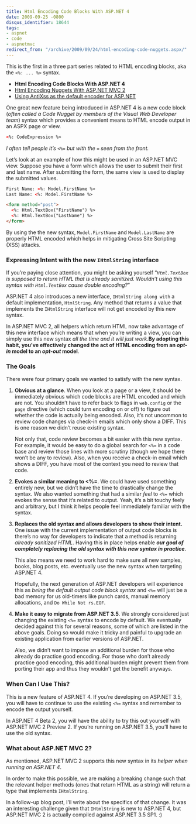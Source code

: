 ```yaml
---
title: Html Encoding Code Blocks With ASP.NET 4
date: 2009-09-25 -0800
disqus_identifier: 18644
tags:
- aspnet
- code
- aspnetmvc
redirect_from: "/archive/2009/09/24/html-encoding-code-nuggets.aspx/"
---
```


This is the first in a three part series related to HTML encoding
blocks, aka the `<%: ... %>` syntax.

-   **Html Encoding Code Blocks With ASP.NET 4**
-   [Html Encoding Nuggets With ASP.NET MVC
    2](https://haacked.com/archive/2009/11/03/html-encoding-nuggets-aspnetmvc2.aspx "Html Encoding Nuggets with ASP.NET MVC 2")
-   [Using AntiXss as the default encoder for
    ASP.NET](https://haacked.com/archive/2010/04/06/using-antixss-as-the-default-encoder-for-asp-net.aspx "Using AntiXSS")

One great new feature being introduced in ASP.NET 4 is a new code block
(*often called a Code Nugget by members of the Visual Web Developer
team*) syntax which provides a convenient means to HTML encode output in
an ASPX page or view.

```html
<%: CodeExpression %>
```

*I often tell people it’s `<%=` but with the `=` seen from the front.*

Let’s look at an example of how this might be used in an ASP.NET MVC
view. Suppose you have a form which allows the user to submit their
first and last name. After submitting the form, the same view is used to
display the submitted values.

```html
First Name: <%: Model.FirstName %>
Last Name: <%: Model.FirstName %>

<form method="post">
  <%: Html.TextBox("FirstName") %>
  <%: Html.TextBox("LastName") %>
</form>
```

By using the the new syntax, `Model.FirstName` and `Model.LastName` are
properly HTML encoded which helps in mitigating Cross Site Scripting
(XSS) attacks.

### Expressing Intent with the new `IHtmlString` interface

If you’re paying close attention, you might be asking yourself
“*`Html.TextBox` is supposed to return HTML that is already sanitized.
Wouldn’t using this syntax with `Html.TextBox` cause double encoding?*”

ASP.NET 4 also introduces a new interface, `IHtmlString along with` a
default implementation, `HtmlString`. Any method that returns a value
that implements the `IHtmlString` interface will not get encoded by this
new syntax.

In ASP.NET MVC 2, all helpers which return HTML now take advantage of
this new interface which means that when you’re writing a view, you can
simply use this new syntax *all the time and it will just work*.**By
adopting this habit, you’ve effectively changed the act of HTML encoding
from an *opt-in* model to an *opt-out* model**.

### The Goals

There were four primary goals we wanted to satisfy with the new syntax.

1.  **Obvious at a glance**. When you look at a page or a view, it
    should be immediately obvious which code blocks are HTML encoded and
    which are not. You shouldn’t have to refer back to flags in
    `web.config` or the `page` directive (which could turn encoding on
    or off) to figure out whether the code is actually being encoded.
    Also, it’s not uncommon to review code changes via check-in emails
    which only show a DIFF. This is one reason we didn’t reuse existing
    syntax.

    Not only that, code review becomes a bit easier with this new
    syntax. For example, it would be easy to do a global search for
    `<%=` in a code base and review those lines with more scrutiny
    (though we hope there won’t be any to review). Also, when you
    receive a check-in email which shows a DIFF, you have most of the
    context you need to review that code.

2.  **Evokes a similar meaning to \<%=**. We could have used something
    entirely new, but we didn’t have the time to drastically change the
    syntax. We also wanted something that had a similar *feel* to `<%=`
    which evokes the sense that it’s related to output. Yeah, it’s a bit
    touchy feely and arbitrary, but I think it helps people feel
    immediately familiar with the syntax.

3.  **Replaces the old syntax and allows developers to show their
    intent.** One issue with the current implementation of output code
    blocks is there’s no way for developers to indicate that a method is
    returning *already sanitized HTML*. Having this in place helps
    enable ***our goal of completely replacing the old syntax with this
    new syntax in practice***.

    This also means we need to work hard to make sure all new samples,
    books, blog posts, etc. eventually use the new syntax when targeting
    ASP.NET 4.

    Hopefully, the next generation of ASP.NET developers will experience
    this as *being the default output code block syntax* and `<%=` will
    just be a bad memory for us old-timers like punch cards, manual
    memory allocations, and `Do While Not rs.EOF`.

4.  **Make it easy to migrate from ASP.NET 3.5**. We strongly considered
    just changing the existing `<%=` syntax to encode by default. We
    eventually decided against this for several reasons, some of which
    are listed in the above goals. Doing so would make it tricky and
    painful to upgrade an existing application from earlier versions of
    ASP.NET.

    Also, we didn’t want to impose an additional burden for those who
    already do practice good encoding. For those who don’t already
    practice good encoding, this additional burden might prevent them
    from porting their app and thus they wouldn’t get the benefit
    anyways.

### When Can I Use This?

This is a new feature of ASP.NET 4. If you’re developing on ASP.NET 3.5,
you will have to continue to use the existing `<%=` syntax and remember
to encode the output yourself.

In ASP.NET 4 Beta 2, you will have the ability to try this out yourself
with ASP.NET MVC 2 Preview 2. If you’re running on ASP.NET 3.5, you’ll
have to use the old syntax.

### What about ASP.NET MVC 2?

As mentioned, ASP.NET MVC 2 supports this new syntax in its *helper when
running on ASP.NET 4*.

In order to make this possible, we are making a breaking change such
that the relevant helper methods (ones that return HTML as a string)
will return a type that implements `IHtmlString`.

In a follow-up blog post, I’ll write about the specifics of that change.
It was an interesting challenge given that `IHtmlString` is new to
ASP.NET 4, but ASP.NET MVC 2 is actually compiled against ASP.NET 3.5
SP1. :)

